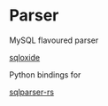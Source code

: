 # Parser

MySQL flavoured parser

[sqloxide](https://github.com/wseaton/sqloxide)

Python bindings for

[sqlparser-rs](https://github.com/sqlparser-rs/sqlparser-rs)
